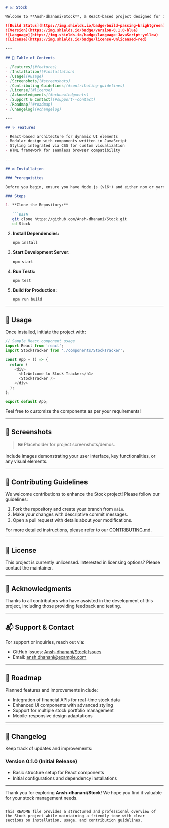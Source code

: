 ```markdown
# 📈 Stock

Welcome to **Ansh-dhanani/Stock**, a React-based project designed for intuitive stock management. Although detailed descriptions and features are currently under development, this project is set to provide efficient stock tracking functionalities. Dive in to explore its setup, usage, and contribution opportunities.

![Build Status](https://img.shields.io/badge/build-passing-brightgreen)
![Version](https://img.shields.io/badge/version-0.1.0-blue)
![Language](https://img.shields.io/badge/language-JavaScript-yellow)
![License](https://img.shields.io/badge/license-Unlicensed-red)

---

## 📖 Table of Contents

- [Features](#features)
- [Installation](#installation)
- [Usage](#usage)
- [Screenshots](#screenshots)
- [Contributing Guidelines](#contributing-guidelines)
- [License](#license)
- [Acknowledgments](#acknowledgments)
- [Support & Contact](#support--contact)
- [Roadmap](#roadmap)
- [Changelog](#changelog)

---

## ✨ Features

- React-based architecture for dynamic UI elements
- Modular design with components written in JavaScript
- Styling integrated via CSS for custom visualization
- HTML framework for seamless browser compatibility

---

## ⚙️ Installation

### Prerequisites

Before you begin, ensure you have Node.js (v16+) and either npm or yarn installed on your machine.

### Steps

1. **Clone the Repository:**

   ```bash
   git clone https://github.com/Ansh-dhanani/Stock.git
   cd Stock
   ```

2. **Install Dependencies:**

   ```bash
   npm install
   ```

3. **Start Development Server:**

   ```bash
   npm start
   ```

4. **Run Tests:**

   ```bash
   npm test
   ```

5. **Build for Production:**

   ```bash
   npm run build
   ```

---

## 🔧 Usage

Once installed, initiate the project with:

```javascript
// Sample React component usage
import React from 'react';
import StockTracker from './components/StockTracker';

const App = () => {
  return (
    <div>
      <h1>Welcome to Stock Tracker</h1>
      <StockTracker />
    </div>
  );
};

export default App;
```

Feel free to customize the components as per your requirements!

---

## 📸 Screenshots

> 🖼️ Placeholder for project screenshots/demos.

Include images demonstrating your user interface, key functionalities, or any visual elements.

---

## 🤝 Contributing Guidelines

We welcome contributions to enhance the Stock project! Please follow our guidelines:

1. Fork the repository and create your branch from `main`.
2. Make your changes with descriptive commit messages.
3. Open a pull request with details about your modifications.

For more detailed instructions, please refer to our [CONTRIBUTING.md](CONTRIBUTING.md).

---

## 📄 License

This project is currently unlicensed. Interested in licensing options? Please contact the maintainer.

---

## 🙏 Acknowledgments

Thanks to all contributors who have assisted in the development of this project, including those providing feedback and testing.

---

## 📬 Support & Contact

For support or inquiries, reach out via:

- GitHub Issues: [Ansh-dhanani/Stock Issues](https://github.com/Ansh-dhanani/Stock/issues)
- Email: ansh.dhanani@example.com

---

## 🚀 Roadmap

Planned features and improvements include:

- Integration of financial APIs for real-time stock data
- Enhanced UI components with advanced styling
- Support for multiple stock portfolio management
- Mobile-responsive design adaptations

---

## 📜 Changelog

Keep track of updates and improvements:

### Version 0.1.0 (Initial Release)

- Basic structure setup for React components
- Initial configurations and dependency installations

---

Thank you for exploring **Ansh-dhanani/Stock**! We hope you find it valuable for your stock management needs.
``` 

This README file provides a structured and professional overview of the Stock project while maintaining a friendly tone with clear sections on installation, usage, and contribution guidelines.

